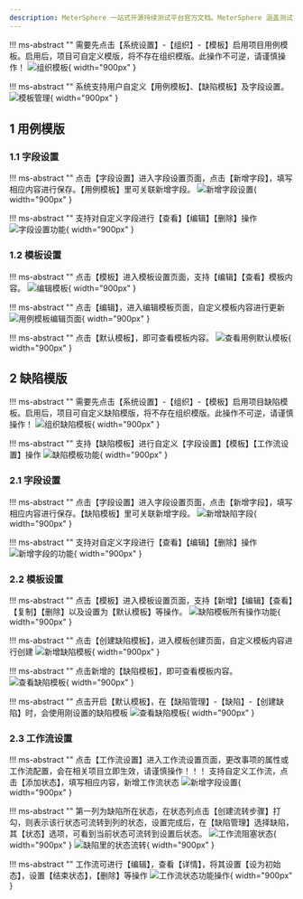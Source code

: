 ```yaml
---
description: MeterSphere 一站式开源持续测试平台官方文档。MeterSphere 涵盖测试管理、接口测试、UI 测试和性能测试等功能，全面兼容 JMeter、Selenium 等主流开源标准，有效助力开发和测试团队充分利用云弹性进行高度可 扩展的自动化测试，加速高质量的软件交付。
---
```


!!! ms-abstract ""
    需要先点击【系统设置】-【组织】-【模板】启用项目用例模板。启用后，项目可自定义模版，将不存在组织模版。此操作不可逆，请谨慎操作！
![组织模板](../../img/project_management/template_management/组织模板.png){ width="900px" }

!!! ms-abstract ""
    系统支持用户自定义【用例模板】、【缺陷模板】及字段设置。
![模板管理](../../img/project_management/template_management/模板管理.png){ width="900px" }

## 1 用例模版
### 1.1 字段设置
!!! ms-abstract ""
    点击【字段设置】进入字段设置页面，点击【新增字段】，填写相应内容进行保存。【用例模板】里可关联新增字段。
![新增字段设置](../../img/project_management/template_management/新增字段设置.png){ width="900px" }

!!! ms-abstract ""
    支持对自定义字段进行【查看】【编辑】【删除】操作
![字段设置功能](../../img/project_management/template_management/字段设置功能.png){ width="900px" }

### 1.2 模板设置
!!! ms-abstract ""
    点击【模板】进入模板设置页面，支持【编辑】【查看】模板内容。
![编辑模板](../../img/project_management/template_management/编辑模板.png){ width="900px" }

!!! ms-abstract ""
    点击【编辑】，进入编辑模板页面，自定义模板内容进行更新
![用例模板编辑页面](../../img/project_management/template_management/用例模板编辑页面.png){ width="900px" }

!!! ms-abstract ""
    点击【默认模板】，即可查看模板内容。
![查看用例默认模板](../../img/project_management/template_management/查看用例默认模板.png){ width="900px" }

## 2 缺陷模版
!!! ms-abstract ""
    需要先点击【系统设置】-【组织】-【模板】启用项目缺陷模板。启用后，项目可自定义缺陷模版，将不存在组织模版。此操作不可逆，请谨慎操作！
![组织缺陷模板](../../img/project_management/template_management/组织缺陷模板.png){ width="900px" }

!!! ms-abstract ""
    支持【缺陷模板】进行自定义【字段设置】【模板】【工作流设置】操作
![缺陷模板功能](../../img/project_management/template_management/缺陷模板功能.png){ width="900px" }

### 2.1 字段设置
!!! ms-abstract ""
    点击【字段设置】进入字段设置页面，点击【新增字段】，填写相应内容进行保存。【缺陷模板】里可关联新增字段。
![新增缺陷字段](../../img/project_management/template_management/新增缺陷字段.png){ width="900px" }

!!! ms-abstract ""
    支持对自定义字段进行【查看】【编辑】【删除】操作
![新增字段的功能](../../img/project_management/template_management/新增字段的功能.png){ width="900px" }

### 2.2 模板设置
!!! ms-abstract ""
    点击【模板】进入模板设置页面，支持【新增】【编辑】【查看】【复制】【删除】以及设置为【默认模板】等操作。
![缺陷模板所有操作功能](../../img/project_management/template_management/缺陷模板所有操作功能.png){ width="900px" }

!!! ms-abstract ""
    点击【创建缺陷模板】，进入模板创建页面，自定义模板内容进行创建
![新增缺陷模板](../../img/project_management/template_management/新增缺陷模板.png){ width="900px" }

!!! ms-abstract ""
    点击新增的【缺陷模板】，即可查看模板内容。
![查看缺陷模板](../../img/project_management/template_management/查看缺陷模板.png){ width="900px" }

!!! ms-abstract ""
    点击开启【默认模板】，在【缺陷管理】-【缺陷】-【创建缺陷】时，会使用刚设置的缺陷模板
![查看缺陷模板](../../img/project_management/template_management/查看缺陷模板.png){ width="900px" }

### 2.3 工作流设置
!!! ms-abstract ""
    点击【工作流设置】进入工作流设置页面，更改事项的属性或工作流配置，会在相关项目立即生效，请谨慎操作！！！
    支持自定义工作流，点击【添加状态】，填写相应内容，新增工作流状态
![新增字段设置](../../img/project_management/template_management/创建工作流.png){ width="900px" }

!!! ms-abstract ""
    第一列为缺陷所在状态，在状态列点击【创建流转步骤】打勾，则表示该行状态可流转到列的状态，设置完成后，在【缺陷管理】选择缺陷，其【状态】选项，可看到当前状态可流转到设置后状态。
![工作流阻塞状态](../../img/project_management/template_management/工作流阻塞状态.png){ width="900px" }
![缺陷里的状态流转](../../img/project_management/template_management/缺陷里的状态流转.png){ width="900px" }

!!! ms-abstract ""
    工作流可进行【编辑】，查看【详情】，将其设置【设为初始态】，设置【结束状态】，【删除】等操作
![工作流状态功能操作](../../img/project_management/template_management/工作流状态功能操作.png){ width="900px" }
